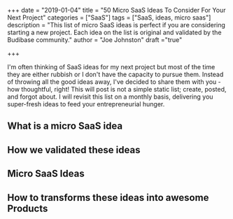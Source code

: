 +++
date = "2019-01-04"
title = "50 Micro SaaS Ideas To Consider For Your Next Project"
categories = ["SaaS"] 
tags = ["SaaS, ideas, micro saas"]
description = "This list of micro SaaS ideas is perfect if you are considering starting a new project. Each idea on the list is original and validated by the Budibase community."
author = "Joe Johnston"
draft ="true"

+++

I'm often thinking of SaaS ideas for my next project but most of the time they are either rubbish or I don't have the capacity to pursue them. Instead of throwing all the good ideas away, I've decided to share them with you - how thoughtful, right! This will post is not a simple static list; create, posted, and forgot about. I will revisit this list on a monthly basis, delivering you super-fresh ideas to feed your entrepreneurial hunger.



## What is a micro SaaS idea

## How we validated these ideas

## Micro SaaS Ideas

## How to transforms these ideas into awesome Products